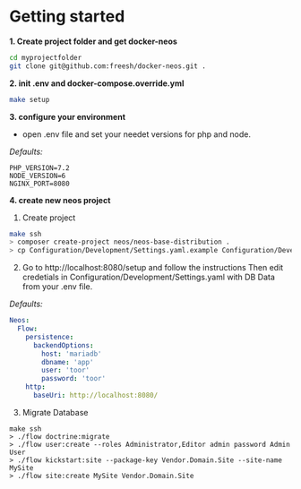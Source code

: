# Getting started

**1. Create project folder and get docker-neos**

```bash
cd myprojectfolder
git clone git@github.com:freesh/docker-neos.git .
```

**2. init .env and docker-compose.override.yml**

```bash
make setup
```

**3. configure your environment**

- open .env file and set your needet versions for php and node.

_Defaults:_
```
PHP_VERSION=7.2
NODE_VERSION=6
NGINX_PORT=8080
```

**4. create new neos project**

1. Create project

```bash
make ssh
> composer create-project neos/neos-base-distribution .
> cp Configuration/Development/Settings.yaml.example Configuration/Development/Settings.yaml
```

2. Go to http://localhost:8080/setup and follow the instructions
Then edit credetials in Configuration/Development/Settings.yaml with DB Data from your .env file.

_Defaults:_

```yaml
Neos:
  Flow:
    persistence:
      backendOptions:
        host: 'mariadb'
        dbname: 'app'
        user: 'toor'
        password: 'toor'
    http:
      baseUri: http://localhost:8080/
```
3. Migrate Database

```
make ssh
> ./flow doctrine:migrate
> ./flow user:create --roles Administrator,Editor admin password Admin User
> ./flow kickstart:site --package-key Vendor.Domain.Site --site-name MySite
> ./flow site:create MySite Vendor.Domain.Site
```